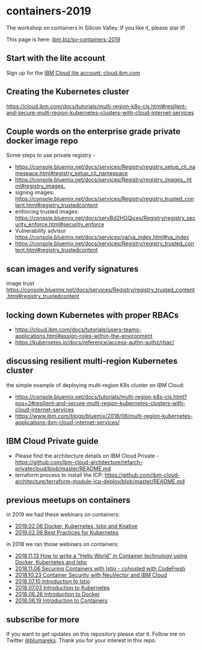 # containers-2019
The workshop on containers in Silicon Valley. If you like it, please star it!

This page is here:
[ibm.biz/sv-containers-2019](http://ibm.biz/sv-containers-2019)

## Start with the lite account

Sign up for the [IBM Cloud lite account: cloud.ibm.com](http://ibm.biz/containers-201904)

## Creating the Kubernetes cluster
https://cloud.ibm.com/docs/tutorials/multi-region-k8s-cis.html#resilient-and-secure-multi-region-kubernetes-clusters-with-cloud-internet-services


## Couple words on the enterprise grade private docker image repo
Some steps to use private registry  - 

- https://console.bluemix.net/docs/services/Registry/registry_setup_cli_namespace.html#registry_setup_cli_namespace
- https://console.bluemix.net/docs/services/Registry/registry_images_.html#registry_images_
- signing images: https://console.bluemix.net/docs/services/Registry/registry_trusted_content.html#registry_trustedcontent
- enforcing trusted images: https://console.bluemix.net/docs/servBd2HGQices/Registry/registry_security_enforce.html#security_enforce
- Vulnerability advisor https://console.bluemix.net/docs/services/va/va_index.html#va_index
- https://console.bluemix.net/docs/services/Registry/registry_trusted_content.html#registry_trustedcontent

## scan images and verify signatures
image trust https://console.bluemix.net/docs/services/Registry/registry_trusted_content.html#registry_trustedcontent

## locking down Kubernetes with proper RBACs 
- https://cloud.ibm.com/docs/tutorials/users-teams-applications.html#assign-roles-within-the-environment
- https://kubernetes.io/docs/reference/access-authn-authz/rbac/

## discussing resilient multi-region Kubernetes cluster
the simple example of deploying multi-region K8s cluster on IBM Cloud: 
- https://console.bluemix.net/docs/tutorials/multi-region-k8s-cis.html?pos=2#resilient-and-secure-multi-region-kubernetes-clusters-with-cloud-internet-services
- https://www.ibm.com/blogs/bluemix/2018/06/multi-region-kubernetes-applications-ibm-cloud-internet-services/

## IBM Cloud Private guide
- Please find the architecture details on IBM Cloud Private -  https://github.com/ibm-cloud-architecture/refarch-privatecloud/blob/master/README.md
- terraform process to install the ICP: https://github.com/ibm-cloud-architecture/terraform-module-icp-deploy/blob/master/README.md

## previous meetups on containers
in 2019 we had these webinars on containers:
- [2019.02.06 Docker, Kubernetes, Istio and Knative](https://www.crowdcast.io/e/docker-kubernetes-istio)
- [2019.02.06 Best Practices for Kubernetes](https://www.crowdcast.io/e/best-practices-for-2/register)

in 2018 we ran those webinars on containers:
- [2018.11.13 How to write a "Hello World" in Container technology using Docker, Kubernetes and Istio](https://www.crowdcast.io/e/how-to-write-a-hello/register)
- [2018.11.06 Securing Containers with Istio - cohosted with CodeFresh](https://www.crowdcast.io/e/online-meetup-securing/register)
- [2018.10.23 Container Security with NeuVector and IBM Cloud](https://www.crowdcast.io/e/container-security-with/register)
- [2018.07.10 Introduction to Istio](https://www.crowdcast.io/e/introduction-to-istio/register)
- [2018.07.03 Introduction to Kubernetes](https://www.crowdcast.io/e/introduction-to-3/register)
- [2018.06.26 Introduction to Docker](https://www.crowdcast.io/e/introduction-to-docker/register)
- [2018.06.19 Introduction to Containers](https://www.crowdcast.io/e/introduction-to-2/register)

## subscribe for more
If you want to get updates on this repository please star it. Follow me on Twitter [@blumareks](https://twitter.com/blumareks). Thank you for your interest in this repo.
